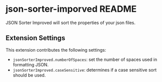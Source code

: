 # json-sorter-imporved README

JSON Sorter Improved will sort the properties of your json files.

## Extension Settings

This extension contributes the following settings:

* `jsonSorterImproved.numberOfSpaces`: set the number of spaces used in formatting JSON.
* `jsonSorterImproved.caseSensitive`: determines if a case sensitive sort should be used.



